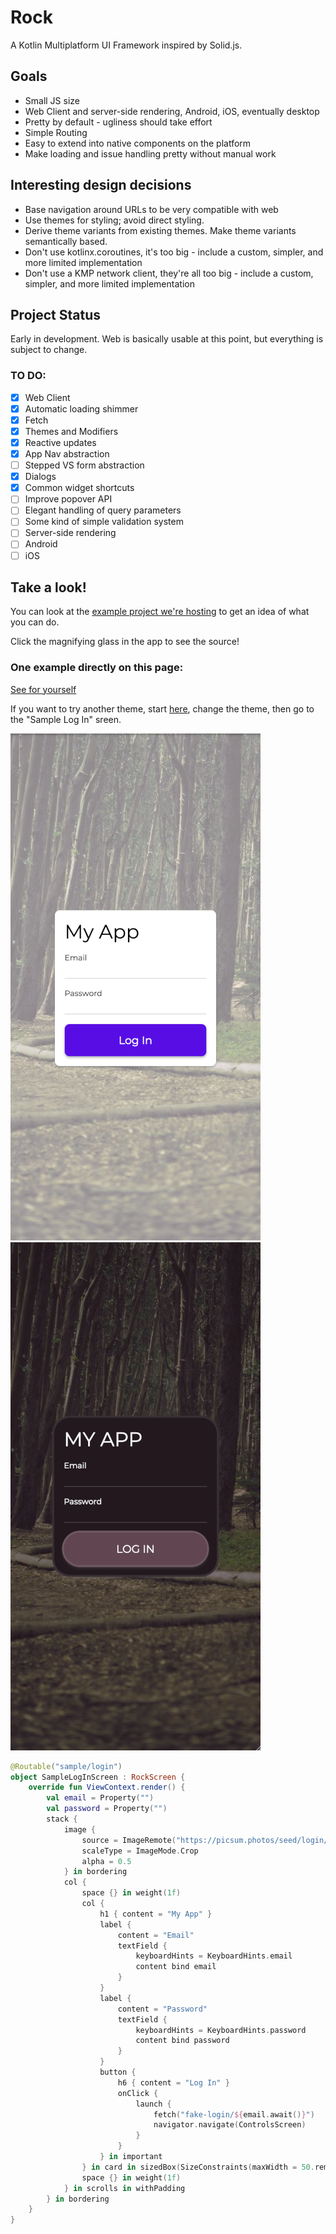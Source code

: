 # Rock

A Kotlin Multiplatform UI Framework inspired by Solid.js.

## Goals

- Small JS size
- Web Client and server-side rendering, Android, iOS, eventually desktop
- Pretty by default - ugliness should take effort
- Simple Routing
- Easy to extend into native components on the platform
- Make loading and issue handling pretty without manual work

## Interesting design decisions

- Base navigation around URLs to be very compatible with web
- Use themes for styling; avoid direct styling.
- Derive theme variants from existing themes.  Make theme variants semantically based.
- Don't use kotlinx.coroutines, it's too big - include a custom, simpler, and more limited implementation
- Don't use a KMP network client, they're all too big - include a custom, simpler, and more limited implementation

## Project Status

Early in development.  Web is basically usable at this point, but everything is subject to change.

### TO DO:

- [X] Web Client
- [X] Automatic loading shimmer
- [X] Fetch
- [X] Themes and Modifiers
- [X] Reactive updates
- [X] App Nav abstraction
- [ ] Stepped VS form abstraction
- [X] Dialogs
- [X] Common widget shortcuts
- [ ] Improve popover API
- [ ] Elegant handling of query parameters
- [ ] Some kind of simple validation system
- [ ] Server-side rendering
- [ ] Android
- [ ] iOS

## Take a look!

You can look at the [example project we're hosting](https://rock.cs.lightningkite.com/) to get an idea of what you can do.

Click the magnifying glass in the app to see the source!

### One example directly on this page:

[See for yourself](https://rock.cs.lightningkite.com/sample/login)

If you want to try another theme, start [here](https://rock.cs.lightningkite.com/), change the theme, then go to the "Sample Log In" sreen.

![Screenshot 1](docs/SampleLoginScreen_A.png) ![Screenshot 2](docs/SampleLoginScreen_B.png)

```kotlin
@Routable("sample/login")
object SampleLogInScreen : RockScreen {
    override fun ViewContext.render() {
        val email = Property("")
        val password = Property("")
        stack {
            image {
                source = ImageRemote("https://picsum.photos/seed/login/1080/1920")
                scaleType = ImageMode.Crop
                alpha = 0.5
            } in bordering
            col {
                space {} in weight(1f)
                col {
                    h1 { content = "My App" }
                    label {
                        content = "Email"
                        textField {
                            keyboardHints = KeyboardHints.email
                            content bind email
                        }
                    }
                    label {
                        content = "Password"
                        textField {
                            keyboardHints = KeyboardHints.password
                            content bind password
                        }
                    }
                    button {
                        h6 { content = "Log In" }
                        onClick {
                            launch {
                                fetch("fake-login/${email.await()}")
                                navigator.navigate(ControlsScreen)
                            }
                        }
                    } in important
                } in card in sizedBox(SizeConstraints(maxWidth = 50.rem))
                space {} in weight(1f)
            } in scrolls in withPadding
        } in bordering
    }
}
```
